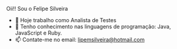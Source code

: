 Oii!! Sou o Felipe Silveira

- 🔭 Hoje trabalho como Analista de Testes
- 🌱 Tenho conhecimento nas linguagens de programação: Java, JavaScript e Ruby.
- 📫 Contate-me no email: lipemsilveira@hotmail.com
